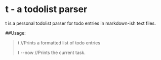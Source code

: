 t - a todolist parser
=====================

t is a personal todolist parser for todo entries in markdown-ish text files.


##Usage:
>t //Prints a formatted list of todo entries
>
>t --now //Prints the current task.
